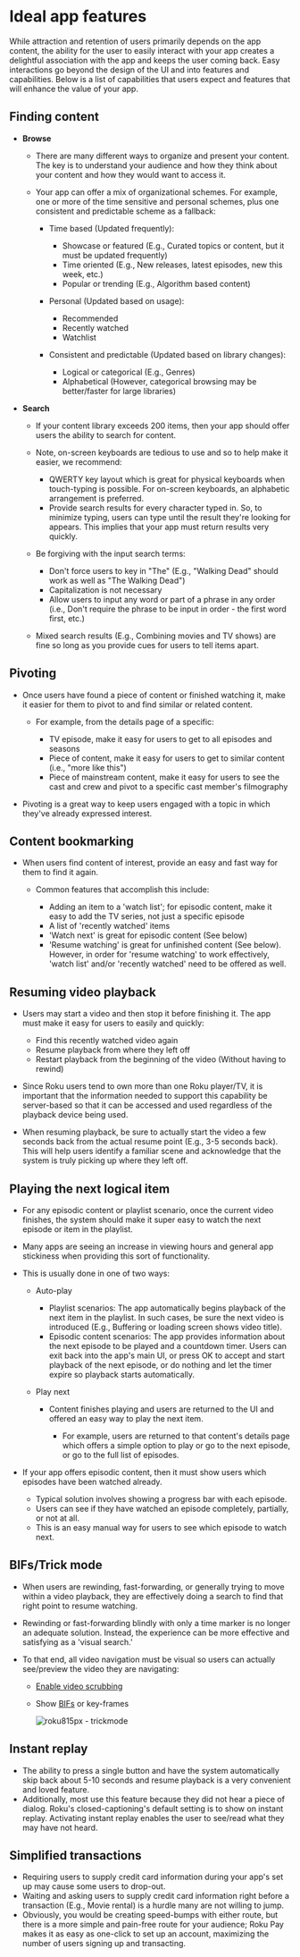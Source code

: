 Ideal app features
==================

While attraction and retention of users primarily depends on the app content, the ability for the user to easily interact with your app creates a delightful association with the app and keeps the user coming back. Easy interactions go beyond the design of the UI and into features and capabilities. Below is a list of capabilities that users expect and features that will enhance the value of your app.

Finding content
---------------

*   **Browse**
    
    *   There are many different ways to organize and present your content. The key is to understand your audience and how they think about your content and how they would want to access it.
    *   Your app can offer a mix of organizational schemes. For example, one or more of the time sensitive and personal schemes, plus one consistent and predictable scheme as a fallback:
        
        *   Time based (Updated frequently):
            
            *   Showcase or featured (E.g., Curated topics or content, but it must be updated frequently)
            *   Time oriented (E.g., New releases, latest episodes, new this week, etc.)
            *   Popular or trending (E.g., Algorithm based content)
        *   Personal (Updated based on usage):
            
            *   Recommended
            *   Recently watched
            *   Watchlist
        *   Consistent and predictable (Updated based on library changes):
            
            *   Logical or categorical (E.g., Genres)
            *   Alphabetical (However, categorical browsing may be better/faster for large libraries)
*   **Search**
    
    *   If your content library exceeds 200 items, then your app should offer users the ability to search for content.
    *   Note, on-screen keyboards are tedious to use and so to help make it easier, we recommend:
        
        *   QWERTY key layout which is great for physical keyboards when touch-typing is possible. For on-screen keyboards, an alphabetic arrangement is preferred.
        *   Provide search results for every character typed in. So, to minimize typing, users can type until the result they're looking for appears. This implies that your app must return results very quickly.
    *   Be forgiving with the input search terms:
        
        *   Don't force users to key in "The" (E.g., "Walking Dead" should work as well as "The Walking Dead")
        *   Capitalization is not necessary
        *   Allow users to input any word or part of a phrase in any order (i.e., Don't require the phrase to be input in order - the first word first, etc.)
    *   Mixed search results (E.g., Combining movies and TV shows) are fine so long as you provide cues for users to tell items apart.

Pivoting
--------

*   Once users have found a piece of content or finished watching it, make it easier for them to pivot to and find similar or related content.
    
    *   For example, from the details page of a specific:
        
        *   TV episode, make it easy for users to get to all episodes and seasons
        *   Piece of content, make it easy for users to get to similar content (i.e., "more like this")
        *   Piece of mainstream content, make it easy for users to see the cast and crew and pivot to a specific cast member's filmography
*   Pivoting is a great way to keep users engaged with a topic in which they've already expressed interest.

Content bookmarking
-------------------

*   When users find content of interest, provide an easy and fast way for them to find it again.
    
    *   Common features that accomplish this include:
        
        *   Adding an item to a 'watch list'; for episodic content, make it easy to add the TV series, not just a specific episode
        *   A list of 'recently watched' items
        *   'Watch next' is great for episodic content (See below)
        *   'Resume watching' is great for unfinished content (See below). However, in order for 'resume watching' to work effectively, 'watch list' and/or 'recently watched' need to be offered as well.

Resuming video playback
-----------------------

*   Users may start a video and then stop it before finishing it. The app must make it easy for users to easily and quickly:
    
    *   Find this recently watched video again
    *   Resume playback from where they left off
    *   Restart playback from the beginning of the video (Without having to rewind)
*   Since Roku users tend to own more than one Roku player/TV, it is important that the information needed to support this capability be server-based so that it can be accessed and used regardless of the playback device being used.
*   When resuming playback, be sure to actually start the video a few seconds back from the actual resume point (E.g., 3-5 seconds back). This will help users identify a familiar scene and acknowledge that the system is truly picking up where they left off.

Playing the next logical item
-----------------------------

*   For any episodic content or playlist scenario, once the current video finishes, the system should make it super easy to watch the next episode or item in the playlist.
*   Many apps are seeing an increase in viewing hours and general app stickiness when providing this sort of functionality.
*   This is usually done in one of two ways:
    
    *   Auto-play
        
        *   Playlist scenarios: The app automatically begins playback of the next item in the playlist. In such cases, be sure the next video is introduced (E.g., Buffering or loading screen shows video title).
        *   Episodic content scenarios: The app provides information about the next episode to be played and a countdown timer. Users can exit back into the app's main UI, or press OK to accept and start playback of the next episode, or do nothing and let the timer expire so playback starts automatically.
    *   Play next
        
        *   Content finishes playing and users are returned to the UI and offered an easy way to play the next item.
            
            *   For example, users are returned to that content's details page which offers a simple option to play or go to the next episode, or go to the full list of episodes.
*   If your app offers episodic content, then it must show users which episodes have been watched already.
    
    *   Typical solution involves showing a progress bar with each episode.
    *   Users can see if they have watched an episode completely, partially, or not at all.
    *   This is an easy manual way for users to see which episode to watch next.

BIFs/Trick mode
---------------

*   When users are rewinding, fast-forwarding, or generally trying to move within a video playback, they are effectively doing a search to find that right point to resume watching.
    
*   Rewinding or fast-forwarding blindly with only a time marker is no longer an adequate solution. Instead, the experience can be more effective and satisfying as a 'visual search.'
    
*   To that end, all video navigation must be visual so users can actually see/preview the video they are navigating:
    
    *   [Enable video scrubbing](/docs/developer-program/media-playback/trick-mode.md)
        
    *   Show [BIFs](/docs/developer-program/media-playback/trick-mode.md#bif-file-creation-using-the-roku-bif-tool) or key-frames
        
        ![roku815px - trickmode](https://image.roku.com/ZHZscHItMTc2/trickmode.png "trickmode")
        

Instant replay
--------------

*   The ability to press a single button and have the system automatically skip back about 5-10 seconds and resume playback is a very convenient and loved feature.
*   Additionally, most use this feature because they did not hear a piece of dialog. Roku's closed-captioning's default setting is to show on instant replay. Activating instant replay enables the user to see/read what they may have not heard.

Simplified transactions
-----------------------

*   Requiring users to supply credit card information during your app's set up may cause some users to drop-out.
*   Waiting and asking users to supply credit card information right before a transaction (E.g., Movie rental) is a hurdle many are not willing to jump.
*   Obviously, you would be creating speed-bumps with either route, but there is a more simple and pain-free route for your audience; Roku Pay makes it as easy as one-click to set up an account, maximizing the number of users signing up and transacting.